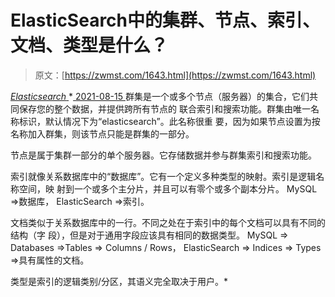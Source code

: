 <!--yml
category: 未分类
date: 0001-01-01 00:00:00
-->

# ElasticSearch中的集群、节点、索引、文档、类型是什么？

> 原文：[https://zwmst.com/1643.html](https://zwmst.com/1643.html)

   [ *Elasticsearch* ](https://zwmst.com/elasticsearch)*[ <time datetime="2021-08-15T16:00:37+08:00"> 2021-08-15 </time> ](https://zwmst.com/1643.html)  群集是一个或多个节点（服务器）的集合，它们共同保存您的整个数据，并提供跨所有节点的 联合索引和搜索功能。群集由唯一名称标识，默认情况下为“elasticsearch”。此名称很重 要，因为如果节点设置为按名称加入群集，则该节点只能是群集的一部分。

节点是属于集群一部分的单个服务器。它存储数据并参与群集索引和搜索功能。

索引就像关系数据库中的“数据库”。它有一个定义多种类型的映射。索引是逻辑名称空间，映 射到一个或多个主分片，并且可以有零个或多个副本分片。 MySQL =>数据库， ElasticSearch =>索引。

文档类似于关系数据库中的一行。不同之处在于索引中的每个文档可以具有不同的结构（字 段），但是对于通用字段应该具有相同的数据类型。 MySQL => Databases =>Tables => Columns / Rows， ElasticSearch => Indices => Types =>具有属性的文档。

类型是索引的逻辑类别/分区，其语义完全取决于用户。*